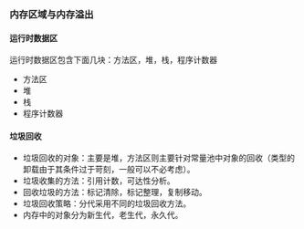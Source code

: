 ### 内存区域与内存溢出
#### 运行时数据区
运行时数据区包含下面几块：方法区，堆，栈，程序计数器
- 方法区
- 堆
- 栈
- 程序计数器

#### 垃圾回收
- 垃圾回收的对象：主要是堆，方法区则主要针对常量池中对象的回收（类型的卸载由于其条件过于苛刻，一般可以不必考虑）。
- 垃圾收集的方法：引用计数，可达性分析。
- 回收垃圾的方法：标记清除，标记整理，复制移动。
- 垃圾回收策略：分代采用不同的垃圾回收方法。
- 内存中的对象分为新生代，老生代，永久代。
